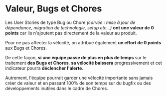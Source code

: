 # Valeur, Bugs et Chores

Les User Stories de type Bug ou Chore _\(corvée : mise à jour de dépendance, migration de technologie, setup etc...\)_ **ont une valeur de 0 points** car ils n'ajoutent pas directement de la valeur au produit.

Pour ne pas affecter la vélocité, on attribue également **un effort de 0 points** aux Bugs et Chores.

De cette façon, **si une équipe passe de plus en plus de temps** sur le traitement **des Bugs et Chores**, **sa vélocité baissera** progressivement et cet indicateur pourra **déclencher l'alerte**.

Autrement, l'équipe pourrait garder une vélocité importante sans jamais créer de valeur et en passant 100% de son temps sur du bugfix ou des développements inutiles dans le cadre de Chores.



